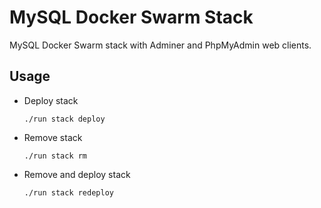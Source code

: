 # MySQL Docker Swarm Stack

MySQL Docker Swarm stack with Adminer and PhpMyAdmin web clients.

## Usage

- Deploy stack

    `./run stack deploy`

- Remove stack

    `./run stack rm`

- Remove and deploy stack

    `./run stack redeploy`
